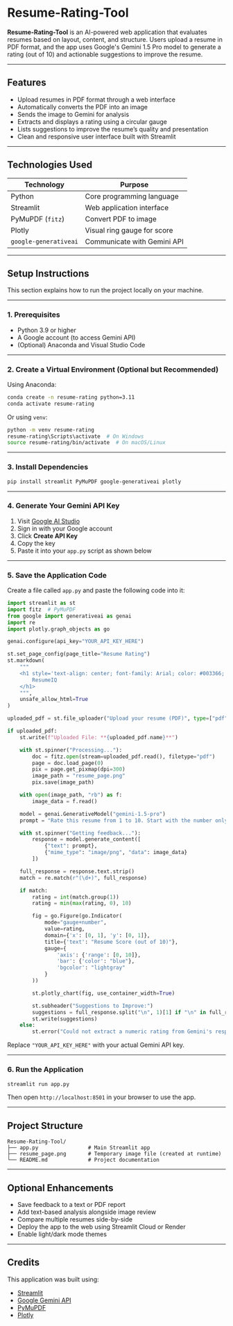# Resume-Rating-Tool

**Resume-Rating-Tool** is an AI-powered web application that evaluates resumes based on layout, content, and structure. Users upload a resume in PDF format, and the app uses Google's Gemini 1.5 Pro model to generate a rating (out of 10) and actionable suggestions to improve the resume.

---

## Features

- Upload resumes in PDF format through a web interface  
- Automatically converts the PDF into an image  
- Sends the image to Gemini for analysis  
- Extracts and displays a rating using a circular gauge  
- Lists suggestions to improve the resume’s quality and presentation  
- Clean and responsive user interface built with Streamlit

---

## Technologies Used

| Technology            | Purpose                             |
|------------------------|--------------------------------------|
| Python                 | Core programming language            |
| Streamlit              | Web application interface            |
| PyMuPDF (`fitz`)       | Convert PDF to image                 |
| Plotly                 | Visual ring gauge for score          |
| `google-generativeai` | Communicate with Gemini API          |

---

## Setup Instructions

This section explains how to run the project locally on your machine.

---

### 1. Prerequisites

- Python 3.9 or higher  
- A Google account (to access Gemini API)  
- (Optional) Anaconda and Visual Studio Code
  
---

### 2. Create a Virtual Environment (Optional but Recommended)

Using Anaconda:

```bash
conda create -n resume-rating python=3.11
conda activate resume-rating
```

Or using `venv`:

```bash
python -m venv resume-rating
resume-rating\Scripts\activate  # On Windows
source resume-rating/bin/activate  # On macOS/Linux
```

---

### 3. Install Dependencies

```bash
pip install streamlit PyMuPDF google-generativeai plotly
```

---

### 4. Generate Your Gemini API Key

1. Visit [Google AI Studio](https://makersuite.google.com/app/apikey)  
2. Sign in with your Google account  
3. Click **Create API Key**  
4. Copy the key  
5. Paste it into your `app.py` script as shown below

---

### 5. Save the Application Code

Create a file called `app.py` and paste the following code into it:

```python
import streamlit as st
import fitz  # PyMuPDF
from google import generativeai as genai
import re
import plotly.graph_objects as go

genai.configure(api_key="YOUR_API_KEY_HERE")

st.set_page_config(page_title="Resume Rating")
st.markdown(
    """
    <h1 style='text-align: center; font-family: Arial; color: #003366;'>
        ResumeIQ
    </h1>
    """,
    unsafe_allow_html=True
)

uploaded_pdf = st.file_uploader("Upload your resume (PDF)", type=["pdf"])

if uploaded_pdf:
    st.write(f"Uploaded File: **{uploaded_pdf.name}**")

    with st.spinner("Processing..."):
        doc = fitz.open(stream=uploaded_pdf.read(), filetype="pdf")
        page = doc.load_page(0)
        pix = page.get_pixmap(dpi=300)
        image_path = "resume_page.png"
        pix.save(image_path)

    with open(image_path, "rb") as f:
        image_data = f.read()

    model = genai.GenerativeModel("gemini-1.5-pro")
    prompt = "Rate this resume from 1 to 10. Start with the number only. Then give suggestions to improve this resume."

    with st.spinner("Getting feedback..."):
        response = model.generate_content([
            {"text": prompt},
            {"mime_type": "image/png", "data": image_data}
        ])

    full_response = response.text.strip()
    match = re.match(r"(\d+)", full_response)

    if match:
        rating = int(match.group(1))
        rating = min(max(rating, 0), 10)

        fig = go.Figure(go.Indicator(
            mode="gauge+number",
            value=rating,
            domain={'x': [0, 1], 'y': [0, 1]},
            title={'text': "Resume Score (out of 10)"},
            gauge={
                'axis': {'range': [0, 10]},
                'bar': {'color': "blue"},
                'bgcolor': "lightgray"
            }
        ))

        st.plotly_chart(fig, use_container_width=True)

        st.subheader("Suggestions to Improve:")
        suggestions = full_response.split("\n", 1)[1] if "\n" in full_response else "No suggestions found."
        st.write(suggestions)
    else:
        st.error("Could not extract a numeric rating from Gemini's response.")
```

Replace `"YOUR_API_KEY_HERE"` with your actual Gemini API key.

---

### 6. Run the Application

```bash
streamlit run app.py
```

Then open `http://localhost:8501` in your browser to use the app.

---

## Project Structure

```
Resume-Rating-Tool/
├── app.py                # Main Streamlit app
├── resume_page.png       # Temporary image file (created at runtime)
└── README.md             # Project documentation
```

---

## Optional Enhancements

- Save feedback to a text or PDF report  
- Add text-based analysis alongside image review  
- Compare multiple resumes side-by-side  
- Deploy the app to the web using Streamlit Cloud or Render  
- Enable light/dark mode themes

---

## Credits

This application was built using:

- [Streamlit](https://streamlit.io)  
- [Google Gemini API](https://ai.google.dev/)  
- [PyMuPDF](https://pymupdf.readthedocs.io/)  
- [Plotly](https://plotly.com/)
